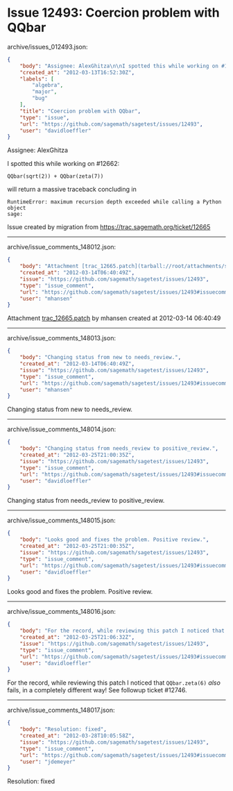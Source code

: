 # Issue 12493: Coercion problem with QQbar

archive/issues_012493.json:
```json
{
    "body": "Assignee: AlexGhitza\n\nI spotted this while working on #12662:\n\n```\nQQbar(sqrt(2)) + QQbar(zeta(7))\n```\n\nwill return a massive traceback concluding in\n\n```\nRuntimeError: maximum recursion depth exceeded while calling a Python object\nsage: \n```\n\n\nIssue created by migration from https://trac.sagemath.org/ticket/12665\n\n",
    "created_at": "2012-03-13T16:52:30Z",
    "labels": [
        "algebra",
        "major",
        "bug"
    ],
    "title": "Coercion problem with QQbar",
    "type": "issue",
    "url": "https://github.com/sagemath/sagetest/issues/12493",
    "user": "davidloeffler"
}
```
Assignee: AlexGhitza

I spotted this while working on #12662:

```
QQbar(sqrt(2)) + QQbar(zeta(7))
```

will return a massive traceback concluding in

```
RuntimeError: maximum recursion depth exceeded while calling a Python object
sage: 
```


Issue created by migration from https://trac.sagemath.org/ticket/12665





---

archive/issue_comments_148012.json:
```json
{
    "body": "Attachment [trac_12665.patch](tarball://root/attachments/some-uuid/ticket12665/trac_12665.patch) by mhansen created at 2012-03-14 06:40:49",
    "created_at": "2012-03-14T06:40:49Z",
    "issue": "https://github.com/sagemath/sagetest/issues/12493",
    "type": "issue_comment",
    "url": "https://github.com/sagemath/sagetest/issues/12493#issuecomment-148012",
    "user": "mhansen"
}
```

Attachment [trac_12665.patch](tarball://root/attachments/some-uuid/ticket12665/trac_12665.patch) by mhansen created at 2012-03-14 06:40:49



---

archive/issue_comments_148013.json:
```json
{
    "body": "Changing status from new to needs_review.",
    "created_at": "2012-03-14T06:40:49Z",
    "issue": "https://github.com/sagemath/sagetest/issues/12493",
    "type": "issue_comment",
    "url": "https://github.com/sagemath/sagetest/issues/12493#issuecomment-148013",
    "user": "mhansen"
}
```

Changing status from new to needs_review.



---

archive/issue_comments_148014.json:
```json
{
    "body": "Changing status from needs_review to positive_review.",
    "created_at": "2012-03-25T21:00:35Z",
    "issue": "https://github.com/sagemath/sagetest/issues/12493",
    "type": "issue_comment",
    "url": "https://github.com/sagemath/sagetest/issues/12493#issuecomment-148014",
    "user": "davidloeffler"
}
```

Changing status from needs_review to positive_review.



---

archive/issue_comments_148015.json:
```json
{
    "body": "Looks good and fixes the problem. Positive review.",
    "created_at": "2012-03-25T21:00:35Z",
    "issue": "https://github.com/sagemath/sagetest/issues/12493",
    "type": "issue_comment",
    "url": "https://github.com/sagemath/sagetest/issues/12493#issuecomment-148015",
    "user": "davidloeffler"
}
```

Looks good and fixes the problem. Positive review.



---

archive/issue_comments_148016.json:
```json
{
    "body": "For the record, while reviewing this patch I noticed that ` QQbar.zeta(6) ` *also* fails, in a completely different way! See followup ticket #12746.",
    "created_at": "2012-03-25T21:06:32Z",
    "issue": "https://github.com/sagemath/sagetest/issues/12493",
    "type": "issue_comment",
    "url": "https://github.com/sagemath/sagetest/issues/12493#issuecomment-148016",
    "user": "davidloeffler"
}
```

For the record, while reviewing this patch I noticed that ` QQbar.zeta(6) ` *also* fails, in a completely different way! See followup ticket #12746.



---

archive/issue_comments_148017.json:
```json
{
    "body": "Resolution: fixed",
    "created_at": "2012-03-28T10:05:58Z",
    "issue": "https://github.com/sagemath/sagetest/issues/12493",
    "type": "issue_comment",
    "url": "https://github.com/sagemath/sagetest/issues/12493#issuecomment-148017",
    "user": "jdemeyer"
}
```

Resolution: fixed
